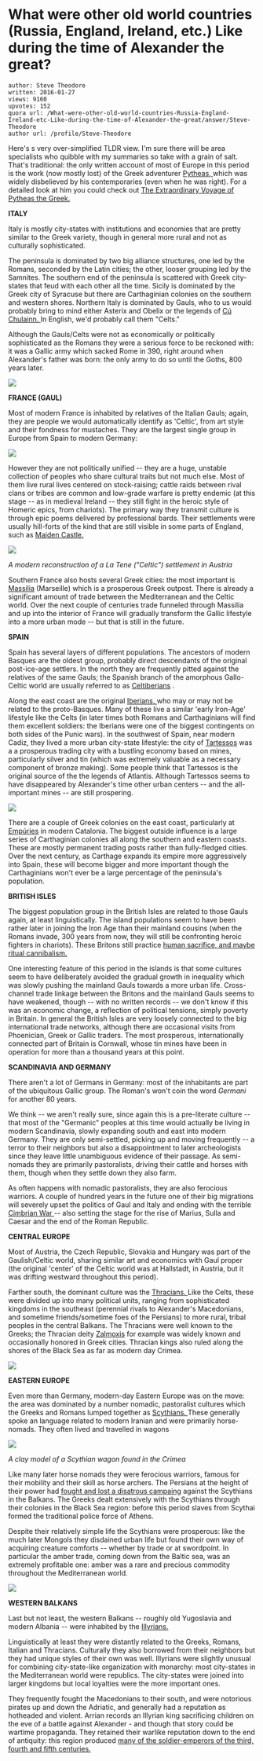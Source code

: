 # What were other old world countries (Russia, England, Ireland, etc.) Like during the time of Alexander the great?

	author: Steve Theodore
	written: 2016-01-27
	views: 9160
	upvotes: 152
	quora url: /What-were-other-old-world-countries-Russia-England-Ireland-etc-Like-during-the-time-of-Alexander-the-great/answer/Steve-Theodore
	author url: /profile/Steve-Theodore


Here's s very over-simplified TLDR view. I'm sure there will be area specialists who quibble with my summaries so take with a grain of salt. That's traditional: the only written account of most of Europe in this period is the work (now mostly lost) of the Greek adventurer [Pytheas, ](https://en.wikipedia.org/wiki/Pytheas)which was widely disbelieved by his contemporaries (even when he was right). For a detailed look at him you could check out [The Extraordinary Voyage of Pytheas the Greek. ](http://amzn.to/1OQVNaZ)

__ITALY__ 

Italy is mostly city-states with institutions and economies that are pretty similar to the Greek variety, though in general more rural and not as culturally sophisticated. 

The peninsula is dominated by two big alliance structures, one led by the Romans, seconded by the Latin cities; the other, looser grouping led by the Samnites. The southern end of the peninsula is scattered with Greek city-states that feud with each other all the time. Sicily is dominated by the Greek city of Syracuse but there are Carthaginian colonies on the southern and western shores. Northern Italy is dominated by Gauls, who to us would probably bring to mind either Asterix and Obelix or the legends of [Cú Chulainn. ](https://en.wikipedia.org/wiki/C%C3%BA_Chulainn)In English, we'd probably call them "Celts."

Although the Gauls/Celts were not as economically or politically sophisticated as the Romans they were a serious force to be reckoned with: it was a Gallic army which sacked Rome in 390, right around when Alexander's father was born: the only army to do so until the Goths, 800 years later.

![](https://qph.fs.quoracdn.net/main-qimg-704bccc07f94b19831f87b2c0a713ebc)

__FRANCE (GAUL)__ 

Most of modern France is inhabited by relatives of the Italian Gauls; again, they are people we would automatically identify as 'Celtic', from art style and their fondness for mustaches. They are the largest single group in Europe from Spain to modern Germany:

![](https://qph.fs.quoracdn.net/main-qimg-1de19d7c09f138683eacd0336f77a11d)

 However they are not politically unified -- they are a huge, unstable collection of peoples who share cultural traits but not much else. Most of them live rural lives centered on stock-raising; cattle raids between rival clans or tribes are common and low-grade warfare is pretty endemic (at this stage -- as in medieval Ireland -- they still fight in the heroic style of Homeric epics, from chariots). The primary way they transmit culture is through epic poems delivered by professional bards. Their settlements were usually hill-forts of the kind that are still visible in some parts of England, such as [Maiden Castle. ](https://en.wikipedia.org/wiki/Maiden_Castle,_Dorset)

![](https://qph.fs.quoracdn.net/main-qimg-360b9c715ae398191132e797659b1b12)

_A modern reconstruction of a La Tene ("Celtic") settlement in Austria_ 

Southern France also hosts several Greek cities: the most important is [Massilia](http://www.ancient.eu/massilia/) (Marseille) which is a prosperous Greek outpost. There is already a significant amount of trade between the Mediterranean and the Celtic world. Over the next couple of centuries trade funneled through Massilia and up into the interior of France will gradually transform the Gallic lifestyle into a more urban mode -- but that is still in the future.

__SPAIN__ 

Spain has several layers of different populations. The ancestors of modern Basques are the oldest group, probably direct descendants of the original post-ice-age settlers. In the north they are frequently pitted against the relatives of the same Gauls; the Spanish branch of the amorphous Gallo-Celtic world are usually referred to as [Celtiberians](https://en.wikipedia.org/wiki/Celtiberians) . 

Along the east coast are the original [Iberians, ](https://en.wikipedia.org/wiki/Iberians)who may or may not be related to the proto-Basques. [ ](https://en.wikipedia.org/wiki/Iberians) Many of these live a similar 'early Iron-Age' lifestyle like the Celts (in later times both Romans and Carthaginians will find them excellent soldiers: the Iberians were one of the biggest contingents on both sides of the Punic wars). In the southwest of Spain, near modern Cadiz, they lived a more urban city-state lifestyle: the city of [Tartessos](https://en.wikipedia.org/wiki/Tartessos) was a a prosperous trading city with a bustling economy based on mines, particularly silver and tin (which was extremely valuable as a necessary component of bronze making). Some people think that Tartessos is the original source of the the legends of Atlantis. Although Tartessos seems to have disappeared by Alexander's time other urban centers -- and the all-important mines -- are still prospering.

![](https://qph.fs.quoracdn.net/main-qimg-7cb6f5f1132823009c9ac1d1af85597e)

 There are a couple of Greek colonies on the east coast, particularly at [Empúries](https://en.wikipedia.org/wiki/Emp%C3%BAries) in modern Catalonia. The biggest outside influence is a large series of Carthaginian colonies all along the southern and eastern coasts. These are mostly permanent trading posts rather than fully-fledged cities. Over the next century, as Carthage expands its empire more aggressively into Spain, these will become bigger and more important though the Carthaginians won't ever be a large percentage of the peninsula's population.

__BRITISH ISLES__ 

The biggest population group in the British Isles are related to those Gauls again, at least linguistically. The island populations seem to have been rather later in joining the Iron Age than their mainland cousins (when the Romans invade, 300 years from now, they will still be confronting heroic fighters in chariots). These Britons still practice [human sacrifice, and maybe ritual cannibalism. ](http://news.nationalgeographic.com/news/2009/03/090320-druids-sacrifice-cannibalism.html)

One interesting feature of this period in the islands is that some cultures seem to have deliberately avoided the gradual growth in inequality which was slowly pushing the mainland Gauls towards a more urban life. Cross-channel trade linkage between the Britons and the mainland Gauls seems to have weakened, though -- with no written records -- we don't know if this was an economic change, a reflection of political tensions, simply poverty in Britain. In general the British Isles are very loosely connected to the big international trade networks, although there are occasional visits from Phoenician, Greek or Gallic traders. The most prosperous, internationally connected part of Britain is Cornwall, whose tin mines have been in operation for more than a thousand years at this point.

__SCANDINAVIA AND GERMANY__ 

There aren't a lot of Germans in Germany: most of the inhabitants are part of the ubiquitous Gallic group. The Roman's won't coin the word _Germani_  for another 80 years. 

We think -- we aren't really sure, since again this is a pre-literate culture -- that most of the "Germanic" peoples at this time would actually be living in modern Scandinavia, slowly expanding south and east into modern Germany. They are only semi-settled, picking up and moving frequently -- a terror to their neighbors but also a disappointment to later archeologists since they leave little unambiguous evidence of their passage. As semi-nomads they are primarily pastoralists, driving their cattle and horses with them, though when they settle down they also farm. 

As often happens with nomadic pastoralists, they are also ferocious warriors. A couple of hundred years in the future one of their big migrations will severely upset the politics of Gaul and Italy and ending with the terrible [Cimbrian War ](https://en.wikipedia.org/wiki/Cimbrian_War)-- also setting the stage for the rise of Marius, Sulla and Caesar and the end of the Roman Republic.

__CENTRAL EUROPE__ 

Most of Austria, the Czech Republic, Slovakia and Hungary was part of the Gaulish/Celtic world, sharing similar art and economics with Gaul proper (the original 'center' of the Celtic world was at Hallstadt, in Austria, but it was drifting westward throughout this period). 

Farther south, the dominant culture was the [Thracians. ](https://en.wikipedia.org/wiki/Thracians) Like the Celts, these were divided up into many political units, ranging from sophisticated kingdoms in the southeast (perennial rivals to Alexander's Macedonians, and sometime friends/sometime foes of the Persians) to more rural, tribal peoples in the central Balkans. The Thracians were well known to the Greeks; the Thracian deity [Zalmoxis](https://en.wikipedia.org/wiki/Zalmoxis) for example was widely known and occasionally honored in Greek cities. Thracian kings also ruled along the shores of the Black Sea as far as modern day Crimea.

![](https://qph.fs.quoracdn.net/main-qimg-fa51c9769c60c9b3654bd8202c16d4f7)

__EASTERN EUROPE__ 

Even more than Germany, modern-day Eastern Europe was on the move: the area was dominated by a number nomadic, pastoralist cultures which the Greeks and Romans lumped together as [Scythians. ](http://www.ancient.eu/Scythians/)These generally spoke an language related to modern Iranian and were primarily horse-nomads. They often lived and travelled in wagons

![](https://qph.fs.quoracdn.net/main-qimg-127a82f835b1921f1bb154057607c27d)

_A clay model of a Scythian wagon found in the Crimea_ 

Like many later horse nomads they were ferocious warriors, famous for their mobility and their skill as horse archers. The Persians at the height of their power had [fought and lost a disatrous campaing](https://en.wikipedia.org/wiki/European_Scythian_campaign_of_Darius_I) against the Scythians in the Balkans. The Greeks dealt extensively with the Scythians through their colonies in the Black Sea region: before this period slaves from Scythai formed the traditional police force of Athens. 

Despite their relatively simple life the Scythians were prosperous: like the much later Mongols they disdained urban life but found their own way of acquiring creature comforts -- whether by trade or at swordpoint. In particular the amber trade, coming down from the Baltic sea, was an extremely profitable one: amber was a rare and precious commodity throughout the Mediterranean world.

![](https://qph.fs.quoracdn.net/main-qimg-c6e45431f1c252128dea96c5bc0cb114-c)

__WESTERN BALKANS__ 

Last but not least, the western Balkans -- roughly old Yugoslavia and modern Albania -- were inhabited by the [Illyrians. ](https://en.wikipedia.org/wiki/Illyrians)

[ ](https://en.wikipedia.org/wiki/Illyrians) Linguistically at least they were distantly related to the Greeks, Romans, Italian and Thracians. Culturally they also borrowed from their neighbors but they had unique styles of their own was well. Illyrians were slightly unusual for combining city-state-like organization with monarchy: most city-states in the Mediterranean world were republics. The city-states were joined into larger kingdoms but local loyalties were the more important ones.

 They frequently fought the Macedonians to their south, and were notorious pirates up and down the Adriatic, and generally had a reputation as hotheaded and violent. Arrian records an Illyrian king sacrificing children on the eve of a battle against Alexander - and though that story could be wartime propaganda. They retained their warlike reputation down to the end of antiquity: this region produced [many of the soldier-emperors of the third, fourth and fifth centuries.](https://www.quora.com/Which-Roman-emperors-were-born-in-the-territory-of-Serbia) 

